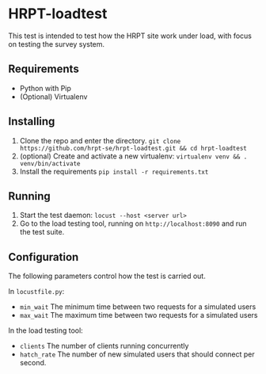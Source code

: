 # HRPT-loadtest
This test is intended to test how the HRPT site work under load, with focus on testing the survey system.

## Requirements
  * Python with Pip
  * (Optional) Virtualenv

## Installing
  1. Clone the repo and enter the directory. `git clone https://github.com/hrpt-se/hrpt-loadtest.git && cd hrpt-loadtest`
  2. (optional) Create and activate a new virtualenv: `virtualenv venv && . venv/bin/activate`
  3. Install the requirements `pip install -r requirements.txt`

## Running
  1. Start the test daemon: `locust --host <server url>`
  2. Go to the load testing tool, running on `http://localhost:8090` and run the test suite.

## Configuration
The following parameters control how the test is carried out.

In `locustfile.py`:
  * `min_wait` The minimum time between two requests for a simulated users
  * `max_wait` The maximum time between two requests for a simulated users
  
In the load testing tool:
  * `clients` The number of clients running concurrently
  * `hatch_rate` The number of new simulated users that should connect per second.
